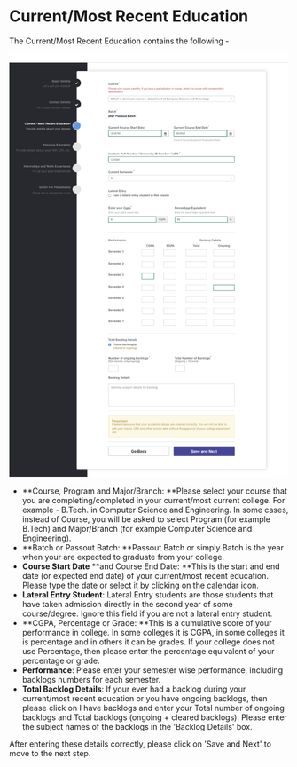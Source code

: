 # Current/Most Recent Education

The Current/Most Recent Education contains the following -

![](<../../.gitbook/assets/image (148).png>)

* **Course, Program and Major/Branch: **Please select your course that you are completing/completed in your current/most current college. For example - B.Tech. in Computer Science and Engineering. In some cases, instead of Course, you will be asked to select Program (for example B.Tech) and Major/Branch (for example Computer Science and Engineering).
* **Batch or Passout Batch: **Passout Batch or simply Batch is the year when your are expected to graduate from your college.&#x20;
* **Course Start Date** **and Course End Date: **This is the start and end date (or expected end date) of your current/most recent education. Please type the date or select it by clicking on the calendar icon.
* **Lateral Entry Student**: Lateral Entry students are those students that have taken admission directly in the second year of some course/degree. Ignore this field if you are not a lateral entry student.
* **CGPA, Percentage or Grade: **This is a cumulative score of your performance in college. In some colleges it is CGPA, in some colleges it is percentage and in others it can be grades. If your college does not use Percentage, then please enter the percentage equivalent of your percentage or grade.&#x20;
* **Performance**: Please enter your semester wise performance, including backlogs numbers for each semester.
* **Total Backlog Details**: If your ever had a backlog during your current/most recent education or you have ongoing backlogs, then please click on I have backlogs and enter your Total number of ongoing backlogs and Total backlogs (ongoing + cleared backlogs). Please enter the subject names of the backlogs in the 'Backlog Details' box.

After entering these details correctly, please click on 'Save and Next' to move to the next step.
